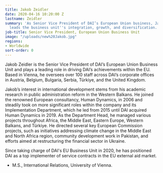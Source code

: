 ```yaml
---
title: Jakob Zeidler
date: 2020-04-16 10:20:00 Z
lastname: Zeidler
summary: 'As Senior Vice President of DAI’s European Union business, Jakob  Zeidler
  leads the business unit''s integration, growth, and diversification. '
job-title: Senior Vice President, European Union Business Unit
image: "/uploads/new%20Jakob.jpg"
regions:
- Worldwide
sort-order: 0
---
```


Jakob Zeidler is the Senior Vice President of DAI’s European Union Business Unit and plays a leading role in driving DAI’s achievements within the EU. Based in Vienna, he oversees over 100 staff across DAI’s corporate offices in Austria, Belgium, Bulgaria, Serbia, Türkiye, and the United Kingdom.

Jakob’s interest in international development stems from his academic research in public administration reform in the Western Balkans.  He joined the renowned European consultancy, Human Dynamics, in 2006 and steadily took on more significant roles within the company and its Implementation Department, which he led from 2015 until DAI acquired Human Dynamics in 2019.
As the Department Head, he managed various projects throughout Africa, the Middle East, Eastern Europe, Western Balkans, and Türkiye. He directed several key European Commission projects, such as initiatives addressing climate change in the Middle East and North Africa region, community development work in Pakistan, and efforts aimed at restructuring the financial sector in Ukraine.

Since taking charge of DAI's EU Business Unit in 2020, he has positioned DAI as a top implementer of service contracts in the EU external aid market.

* M.S., International Relations, University of Vienna.
